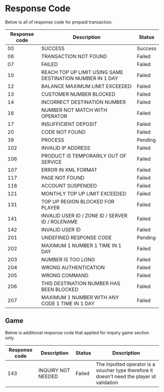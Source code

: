 # Response Code

Below is all of response code for prepaid transaction.

Response code | Description | Status
---------|----------|---------
 00 | SUCCESS | Success
 06 | TRANSACTION NOT FOUND | Failed
 07 | FAILED | Failed
 10 | REACH TOP UP LIMIT USING SAME DESTINATION NUMBER IN 1 DAY | Failed
 12 | BALANCE MAXIMUM LIMIT EXCEEDED | Failed
 13 | CUSTOMER NUMBER BLOCKED | Failed
 14 |	INCORRECT DESTINATION NUMBER | Failed
 16 | NUMBER NOT MATCH WITH OPERATOR | Failed
 17 | INSUFFICIENT DEPOSIT | Failed
 20 | CODE NOT FOUND | Failed
 39 | PROCESS | Pending
 102 | INVALID IP ADDRESS | Failed
 106 | PRODUCT IS TEMPORARILY OUT OF SERVICE | Failed
 107 | ERROR IN XML FORMAT | Failed
 117 | PAGE NOT FOUND | Failed
 118 | ACCOUNT SUSPENDED | Failed
 121 | MONTHLY TOP UP LIMIT EXCEEDED | Failed
 131 | TOP UP REGION BLOCKED FOR PLAYER | Failed
 141 | INVALID USER ID / ZONE ID / SERVER ID / ROLENAME | Failed
 142 | INVALID USER ID | Failed
 201 | UNDEFINED RESPONSE CODE | Pending
 202 | MAXIMUM 1 NUMBER 1 TIME IN 1 DAY | Failed
 203 | NUMBER IS TOO LONG | Failed
 204 | WRONG AUTHENTICATION | Failed
 205 | WRONG COMMAND | Failed
 206 | THIS DESTINATION NUMBER HAS BEEN BLOCKED | Failed
 207 | 	MAXIMUM 1 NUMBER WITH ANY CODE 1 TIME IN 1 DAY | Failed

## Game

Below is additional response code that applied for inquiry game section only.

Response code | Description | Status | Description
---------|----------|---------|---------
 143 | INQUIRY NOT NEEDED | Failed | The inputted operator is a voucher type therefore it doesn't need the player id validation
